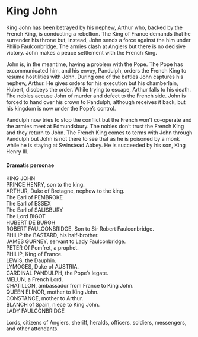 <!-- ======================================================================
--- Search engine
title:          King John
keywords:       king, John, history
description:    King John by William Shakespeare.
--- Menu system
order:          80
text:           King John
hidden:         false
umbel:          false
--- Page properties
id:             
document:       
layout:         layout-2-left
$-left:         play-list
searchable:     true
======================================================================= -->

# King John

King John has been betrayed by his nephew, Arthur who, backed by the French King,
is conducting a rebellion. The King of France demands that he surrender his
throne but, instead, John sends a force against the him under Philip Faulconbridge.
The armies clash at Angiers but there is no decisive victory. John makes a peace
settlement with the French King.

John is, in the meantime, having a problem with the Pope. The Pope has
excommunicated him, and his envoy, Pandulph, orders the French King to resume
hostilities with John. During one of the battles John captures his nephew,
Arthur. He gives orders for his execution but his chamberlain, Hubert, disobeys
the order. While trying to escape, Arthur falls to his death. The nobles accuse
John of murder and defect to the French side. John is forced to hand over his
crown to Pandulph, although receives it back, but his kingdom is now under the
Pope’s control.

Pandulph now tries to stop the conflict but the French won’t co-operate and the
armies meet at Edmundsbury. The nobles don’t trust the French King and they
return to John. The French King comes to terms with John through Pandulph but
John is not there to see that as he is poisoned by a monk while he is staying at
Swinstead Abbey. He is succeeded by his son, King Henry III.

#### Dramatis personae

KING JOHN  
PRINCE HENRY, son to the king.  
ARTHUR, Duke of Bretagne, nephew to the king.  
The Earl of PEMBROKE  
The Earl of ESSEX  
The Earl of SALISBURY  
The Lord BIGOT  
HUBERT DE BURGH  
ROBERT FAULCONBRIDGE, Son to Sir Robert Faulconbridge.  
PHILIP the BASTARD, his half-brother.  
JAMES GURNEY, servant to Lady Faulconbridge.  
PETER Of Pomfret, a prophet.  
PHILIP, King of France.  
LEWIS, the Dauphin.  
LYMOGES, Duke of AUSTRIA.  
CARDINAL PANDULPH, the Pope’s legate.  
MELUN, a French Lord.  
CHATILLON, ambassador from France to King John.  
QUEEN ELINOR, mother to King John.  
CONSTANCE, mother to Arthur.  
BLANCH of Spain, niece to King John.  
LADY FAULCONBRIDGE

Lords, citizens of Angiers, sheriff, heralds, officers, 
soldiers, messengers, and other attendants. 

